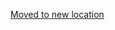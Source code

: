 [Moved to new location](https://github.com/DataTalksClub/machine-learning-zoomcamp/blob/master/cohorts/2022/09-serverless/homework.md)